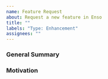 ```yaml
---
name: Feature Request
about: Request a new feature in Enso
title: ""
labels: "Type: Enhancement"
assignees: ""
---
```


<!--
Please ensure that you check the latest version of Enso to see if your feature
has been implemented.
-->

### General Summary

<!--
- Describe the feature you are requesting.
-->

### Motivation

<!--
- A description of the motivation for adding this feature to Enso.
- Ideally this would include use-cases that support the feature.
-->

